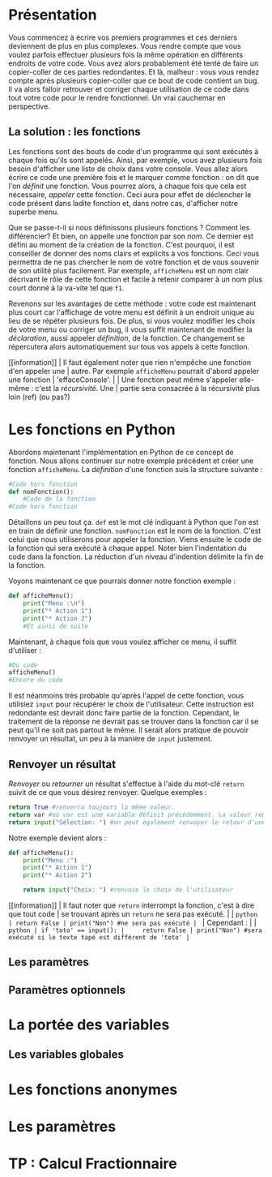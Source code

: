 # Présentation

Vous commencez à écrire vos premiers programmes et ces derniers deviennent de
plus en plus complexes. Vous rendre compte que vous voulez parfois effectuer
plusieurs fois la même opération en différents endroits de votre code. Vous
avez alors probablement été tenté de faire un copier-coller de ces parties
redondantes. Et là, malheur : vous vous rendez compte après plusieurs
copier-coller que ce bout de code contient un bug. Il va alors falloir
retrouver et corriger chaque utilisation de ce code dans tout votre code pour
le rendre fonctionnel. Un vrai cauchemar en perspective.

## La solution : les fonctions

Les fonctions sont des bouts de code d'un programme qui sont exécutés à chaque
fois qu'ils sont appelés. Ainsi, par exemple, vous avez plusieurs fois besoin
d'afficher une liste de choix dans votre console. Vous allez alors écrire ce
code une première fois et le marquer comme fonction : on dit que l'on *définit*
une fonction. Vous pourrez alors, à chaque fois que cela est nécessaire,
*appeler* cette fonction. Ceci aura pour effet de déclencher le code présent
dans ladite fonction et, dans notre cas, d'afficher notre superbe menu.

Que se passe-t-il si nous définissons plusieurs fonctions ? Comment les
différencier? Et bien, on appelle une fonction par son *nom*. Ce dernier est
défini au moment de la création de la fonction. C'est pourquoi, il est
conseiller de donner des noms clairs et explicits à vos fonctions. Ceci vous
permettra de ne pas chercher le nom de votre fonction et de vous souvenir de
son utilité plus facilement. Par exemple, `afficheMenu` est un nom clair
décrivant le rôle de cette fonction et facile à retenir comparer à un nom plus
court donné à la va-vite tel que `f1`.

Revenons sur les avantages de cette méthode : votre code est maintenant plus
court car l'affichage de votre menu est définit à un endroit unique au lieu de
se répéter plusieurs fois. De plus, si vous voulez modifier les choix de votre
menu ou corriger un bug, il vous suffit maintenant de modifier la
*déclaration*, aussi appeler *définition*, de la fonction. Ce changement se
répercutera alors automatiquement sur tous vos appels à cette fonction.

[[information]]
| Il faut également noter que rien n'empêche une fonction d'en appeler une
| autre. Par exemple `afficheMenu` pourrait d'abord appeler une fonction
| 'effaceConsole'.
|
| Une fonction peut même s'appeler elle-même : c'est la *récursivité*. Une
| partie sera consacrée à la récursivité plus loin (ref) (ou pas?)

# Les fonctions en Python

Abordons maintenant l'implémentation en Python de ce concept de fonction. Nous
allons continuer sur notre exemple précédent et créer une fonction
`afficheMenu`. La *définition* d'une fonction suis la structure suivante :

```python
#Code hors fonction
def nomFonction():
    #Code de la fonction
#Code hors fonction
```

Détaillons un peu tout ça. `def` est le mot clé indiquant à Python que l'on est
en train de définir une fonction. `nomFonction` est le nom de la fonction.
C'est celui que nous utiliserons pour appeler la fonction. Viens ensuite le
code de la fonction qui sera exécuté à chaque appel. Noter bien l'indentation
du code dans la fonction. La réduction d'un niveau d'indention délimite la fin
de la fonction.

Voyons maintenant ce que pourrais donner notre fonction exemple :

```python
def afficheMenu():
    print("Menu :\n")
    print("* Action 1")
    print("* Action 2")
    #Et ainsi de suite
```
Maintenant, à chaque fois que vous voulez afficher ce menu, il suffit
d'utiliser :

```python
#Du code
afficheMenu()
#Encore du code
```

Il est néanmoins très probable qu'après l'appel de cette fonction, vous
utilisiez `input` pour récupérer le choix de l'utilisateur. Cette instruction
est redondante est devrait donc faire partie de la fonction. Cependant, le
traitement de la réponse ne devrait pas se trouver dans la fonction car il se
peut qu'il ne soit pas partout le même. Il serait alors pratique de pouvoir
renvoyer un résultat, un peu à la manière de `input` justement.

## Renvoyer un résultat

*Renvoyer* ou *retourner* un résultat s'effectue à l'aide du mot-clé `return`
suivit de ce que vous désirez renvoyer. Quelque exemples :

```python
return True #renverra toujours la même valeur.
return var #où var est une variable définit précédemment. La valeur renvoyer peut alors être différentes selon les cas
return input("Sélection: ") #on peut également renvoyer le retour d'une autre fonction.
```

Notre exemple devient alors :

```python
def afficheMenu():
    print("Menu :")
    print("* Action 1")
    print("* Action 2")

    return input("Choix: ") #renvoie le choix de l'utilisateur
```

[[information]]
| Il faut noter que `return` interrompt la fonction, c'est à dire que tout code
| se trouvant après un `return` ne sera pas exécuté.
|
| ```python
| return False
| print("Non") #ne sera pas exécuté
| ```
| Cependant :
|
| ```python
| if 'toto' == input():
|     return False
| print("Non") #sera exécuté si le texte tapé est différent de 'toto'
| ```

## Les paramètres

## Paramètres optionnels

# La portée des variables

## Les variables globales

# Les fonctions anonymes

# Les paramètres

# TP : Calcul Fractionnaire
